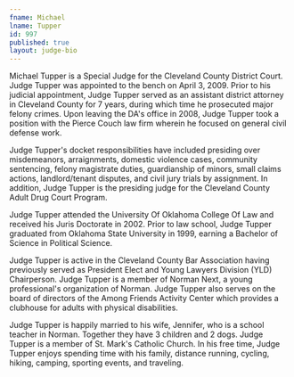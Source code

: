 ```yaml
---
fname: Michael
lname: Tupper
id: 997
published: true
layout: judge-bio
---
```

Michael Tupper is a Special Judge for the Cleveland County District
Court. Judge Tupper was appointed to the bench on April 3, 2009. Prior
to his judicial appointment, Judge Tupper served as an assistant
district attorney in Cleveland County for 7 years, during which time he
prosecuted major felony crimes. Upon leaving the DA's office in 2008,
Judge Tupper took a position with the Pierce Couch law firm wherein he
focused on general civil defense work.

Judge Tupper's docket responsibilities have included presiding over
misdemeanors, arraignments, domestic violence cases, community
sentencing, felony magistrate duties, guardianship of minors, small
claims actions, landlord/tenant disputes, and civil jury trials by
assignment. In addition, Judge Tupper is the presiding judge for the
Cleveland County Adult Drug Court Program.

Judge Tupper attended the University Of Oklahoma College Of Law and
received his Juris Doctorate in 2002. Prior to law school, Judge Tupper
graduated from Oklahoma State University in 1999, earning a Bachelor of
Science in Political Science.

Judge Tupper is active in the Cleveland County Bar Association having
previously served as President Elect and Young Lawyers Division (YLD)
Chairperson. Judge Tupper is a member of Norman Next, a young
professional's organization of Norman. Judge Tupper also serves on the
board of directors of the Among Friends Activity Center which provides a
clubhouse for adults with physical disabilities.

Judge Tupper is happily married to his wife, Jennifer, who is a school
teacher in Norman. Together they have 3 children and 2 dogs. Judge
Tupper is a member of St. Mark's Catholic Church. In his free time,
Judge Tupper enjoys spending time with his family, distance running,
cycling, hiking, camping, sporting events, and traveling.
